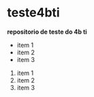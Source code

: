 # teste4bti
 **repositorio de teste do 4b ti**

* item 1
* item 2
* item 3

1. item 1
2. item 2
3. item 3


